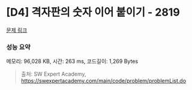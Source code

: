 # [D4] 격자판의 숫자 이어 붙이기 - 2819 

[문제 링크](https://swexpertacademy.com/main/code/problem/problemDetail.do?contestProbId=AV7I5fgqEogDFAXB) 

### 성능 요약

메모리: 96,028 KB, 시간: 263 ms, 코드길이: 1,269 Bytes



> 출처: SW Expert Academy, https://swexpertacademy.com/main/code/problem/problemList.do